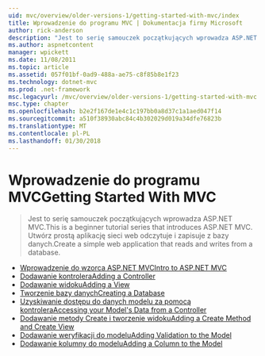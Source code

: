 ```yaml
---
uid: mvc/overview/older-versions-1/getting-started-with-mvc/index
title: Wprowadzenie do programu MVC | Dokumentacja firmy Microsoft
author: rick-anderson
description: "Jest to serię samouczek początkujących wprowadza ASP.NET MVC. Utwórz prostą aplikację sieci web odczytuje i zapisuje z bazy danych."
ms.author: aspnetcontent
manager: wpickett
ms.date: 11/08/2011
ms.topic: article
ms.assetid: 057f01bf-0ad9-488a-ae75-c8f85b8e1f23
ms.technology: dotnet-mvc
ms.prod: .net-framework
msc.legacyurl: /mvc/overview/older-versions-1/getting-started-with-mvc
msc.type: chapter
ms.openlocfilehash: b2e2f167de1e4c1c197bb0a8d37c1a1aed047f14
ms.sourcegitcommit: a510f38930abc84c4b302029d019a34dfe76823b
ms.translationtype: MT
ms.contentlocale: pl-PL
ms.lasthandoff: 01/30/2018
---
```

<a name="getting-started-with-mvc"></a><span data-ttu-id="c88eb-104">Wprowadzenie do programu MVC</span><span class="sxs-lookup"><span data-stu-id="c88eb-104">Getting Started With MVC</span></span>
====================
> <span data-ttu-id="c88eb-105">Jest to serię samouczek początkujących wprowadza ASP.NET MVC.</span><span class="sxs-lookup"><span data-stu-id="c88eb-105">This is a beginner tutorial series that introduces ASP.NET MVC.</span></span> <span data-ttu-id="c88eb-106">Utwórz prostą aplikację sieci web odczytuje i zapisuje z bazy danych.</span><span class="sxs-lookup"><span data-stu-id="c88eb-106">Create a simple web application that reads and writes from a database.</span></span>


- [<span data-ttu-id="c88eb-107">Wprowadzenie do wzorca ASP.NET MVC</span><span class="sxs-lookup"><span data-stu-id="c88eb-107">Intro to ASP.NET MVC</span></span>](getting-started-with-mvc-part1.md)
- [<span data-ttu-id="c88eb-108">Dodawanie kontrolera</span><span class="sxs-lookup"><span data-stu-id="c88eb-108">Adding a Controller</span></span>](getting-started-with-mvc-part2.md)
- [<span data-ttu-id="c88eb-109">Dodawanie widoku</span><span class="sxs-lookup"><span data-stu-id="c88eb-109">Adding a View</span></span>](getting-started-with-mvc-part3.md)
- [<span data-ttu-id="c88eb-110">Tworzenie bazy danych</span><span class="sxs-lookup"><span data-stu-id="c88eb-110">Creating a Database</span></span>](getting-started-with-mvc-part4.md)
- [<span data-ttu-id="c88eb-111">Uzyskiwanie dostępu do danych modelu za pomocą kontrolera</span><span class="sxs-lookup"><span data-stu-id="c88eb-111">Accessing your Model's Data from a Controller</span></span>](getting-started-with-mvc-part5.md)
- [<span data-ttu-id="c88eb-112">Dodawanie metody Create i tworzenie widoku</span><span class="sxs-lookup"><span data-stu-id="c88eb-112">Adding a Create Method and Create View</span></span>](getting-started-with-mvc-part6.md)
- [<span data-ttu-id="c88eb-113">Dodawanie weryfikacji do modelu</span><span class="sxs-lookup"><span data-stu-id="c88eb-113">Adding Validation to the Model</span></span>](getting-started-with-mvc-part7.md)
- [<span data-ttu-id="c88eb-114">Dodawanie kolumny do modelu</span><span class="sxs-lookup"><span data-stu-id="c88eb-114">Adding a Column to the Model</span></span>](getting-started-with-mvc-part8.md)
